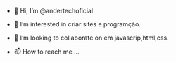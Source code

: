 - 👋 Hi, I’m @andertechoficial
- 👀 I’m interested in  criar sites e programção.
- 💞️ I’m looking to collaborate on  em javascrip,html,css.


- 📫 How to reach me ...

<!---
andertechoficial/andertechoficial is a ✨ special ✨ repository because its `README.md` (this file) appears on your GitHub profile.
You can click the Preview link to take a look at your changes.
--->
